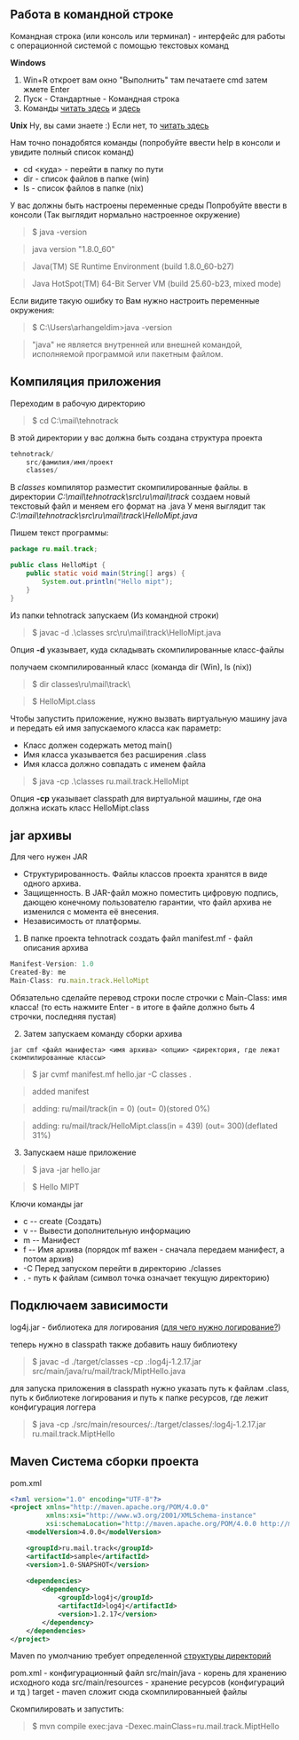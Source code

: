## Работа в командной строке
Командная строка (или консоль или терминал) - интерфейс для работы с операционной системой с помощью текстовых команд 

**Windows**
1. Win+R откроет вам окно "Выполнить" там печатаете cmd затем жмете Enter
2. Пуск - Стандартные - Командная строка
3. Команды [читать здесь](http://windows.microsoft.com/ru-ru/windows/command-prompt-faq#1TC=windows-7) и [здесь](http://yroki-kompa.ru/vse_komandy_komandnoj_stroki_windows.html)


**Unix**
Ну, вы сами знаете :) Если нет, то [читать здесь](http://pingvinus.ru/note/command-line-fundamentals)


Нам точно понадобятся команды (попробуйте ввести help в консоли и увидите полный список команд)

 * cd <куда> - перейти в папку по пути
 * dir - список файлов в папке (win)
 * ls - список файлов в папке (nix)


У вас должны быть настроены переменные среды
Попробуйте ввести в консоли (Так выглядит нормально настроенное окружение)

> $ java -version

> java version "1.8.0_60"

> Java(TM) SE Runtime Environment (build 1.8.0_60-b27)

> Java HotSpot(TM) 64-Bit Server VM (build 25.60-b23, mixed mode)

Если видите такую ошибку то Вам нужно настроить переменные окружения:

> $ C:\Users\arhangeldim>java -version

> "java" не является внутренней или внешней командой, исполняемой программой или пакетным файлом.


## Компиляция приложения
Переходим в рабочую директорию

> $ cd C:\mail\tehnotrack
 
В этой директории у вас должна быть создана структура проекта

```java
tehnotrack/
    src/фамилия/имя/проект
    classes/
```

В *classes* компилятор разместит скомпилированные файлы. 
в директории *C:\mail\tehnotrack\src\ru\mail\track* создаем новый текстовый файл и меняем его формат на .java
У меня выглядит так *C:\mail\tehnotrack\src\ru\mail\track\HelloMipt.java*

Пишем текст программы:

```java
package ru.mail.track;

public class HelloMipt {
    public static void main(String[] args) {
        System.out.println("Hello mipt");
    }
}
```

Из папки tehnotrack запускаем (Из командной строки)

> $ javac -d .\classes src\ru\mail\track\HelloMipt.java

Опция **-d** указывает, куда складывать скомпилированные класс-файлы 

получаем скомпилированный класс (команда dir (Win), ls (nix))

> $ dir classes\ru\mail\track\ 

> $ HelloMipt.class

Чтобы запустить приложение, нужно вызвать виртуальную машину java и передать ей имя запускаемого класса как параметр:
* Класс должен содержать метод main()
* Имя класса указывается без расширения .class
* Имя класса должно совпадать с именем файла


> $ java -сp .\classes ru.mail.track.HelloMipt 

Опция **-cp** указывает classpath для виртуальной машины, где она должна искать класс HelloMipt.class


## jar архивы
Для чего нужен JAR

* Структурированность. Файлы классов проекта хранятся в виде одного архива.
* Защищенность. В JAR-файл можно поместить цифровую подпись, дающею конечному пользователю гарантии, что файл архива не изменился с момента её внесения.
* Независимость от платформы.

1. В папке проекта tehnotrack создать файл manifest.mf - файл описания архива

```js
Manifest-Version: 1.0
Created-By: me
Main-Class: ru.main.track.HelloMipt

```

Обязательно сделайте перевод строки после строчки с Main-Class: имя класса! (то есть нажмите Enter - в итоге в файле должно быть 4 строчки, последняя пустая)


2. Затем запускаем команду сборки архива

```
jar cmf <файл манифеста> <имя архива> <опции> <директория, где лежат скомпилированные классы>
```

> $ jar cvmf manifest.mf hello.jar -C classes .

> added manifest

> adding: ru/mail/track(in = 0) (out= 0)(stored 0%)

> adding: ru/mail/track/HelloMipt.class(in = 439) (out= 300)(deflated 31%)

3. Запускаем наше приложение

> $ java -jar hello.jar

> $ Hello MIPT


Ключи команды jar

* с -- create (Создать)
* v -- Вывести дополнительную информацию
* m -- Манифест 
* f -- Имя архива (порядок mf важен - сначала передаем манифест, а потом архив)
* -С Перед запуском перейти в директорию ./classes
* . - путь к файлам (символ точка означает текущую директорию)


## Подключаем зависимости

log4j.jar - библиотека для логирования ([для чего нужно логирование?](http://www.skipy.ru/useful/logging.html))

теперь нужно в classpath также добавить нашу библиотеку

> $ javac -d ./target/classes -cp .:log4j-1.2.17.jar src/main/java/ru/mail/track/MiptHello.java


для запуска приложения в classpath нужно указать путь к файлам .class, путь к библиотеке логирования и путь к папке ресурсов, где лежит конфигурация логгера

> $ java -cp ./src/main/resources/:./target/classes/:log4j-1.2.17.jar ru.mail.track.MiptHello

## Maven Система сборки проекта


pom.xml

```xml
<?xml version="1.0" encoding="UTF-8"?>
<project xmlns="http://maven.apache.org/POM/4.0.0"
         xmlns:xsi="http://www.w3.org/2001/XMLSchema-instance"
         xsi:schemaLocation="http://maven.apache.org/POM/4.0.0 http://maven.apache.org/xsd/maven-4.0.0.xsd">
    <modelVersion>4.0.0</modelVersion>

    <groupId>ru.mail.track</groupId>
    <artifactId>sample</artifactId>
    <version>1.0-SNAPSHOT</version>
    
    <dependencies>
        <dependency>
            <groupId>log4j</groupId>
            <artifactId>log4j</artifactId>
            <version>1.2.17</version>
        </dependency>
    </dependencies>
</project>
```

Maven по умолчанию требует определенной [структуры директорий](https://maven.apache.org/guides/introduction/introduction-to-the-standard-directory-layout.html)
 
 pom.xml - конфигурационный файл
 src/main/java - корень для хранению исходного кода
 src/main/resources - хранение ресурсов (конфигураций и тд )
 target - maven сложит сюда скомпилированныей файлы
 
 Скомпилировать и запустить:
  
> $ mvn compile exec:java -Dexec.mainClass=ru.mail.track.MiptHello
    
    
